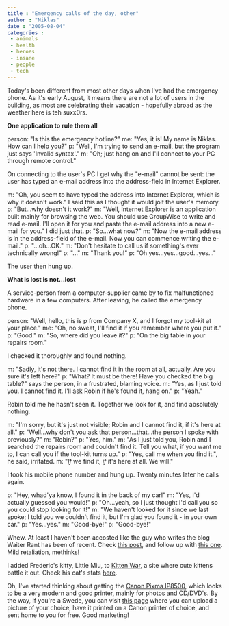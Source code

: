 ```yaml
---
title : "Emergency calls of the day, other"
author : "Niklas"
date : "2005-08-04"
categories : 
 - animals
 - health
 - heroes
 - insane
 - people
 - tech
---
```


Today's been different from most other days when I've had the emergency phone. As it's early August, it means there are not a lot of users in the building, as most are celebrating their vacation - hopefully abroad as the weather here is teh suxx0rs.

**One application to rule them all**

person: "Is this the emergency hotline?" me: "Yes, it is! My name is Niklas. How can I help you?" p: "Well, I'm trying to send an e-mail, but the program just says 'Invalid syntax'." m: "Oh; just hang on and I'll connect to your PC through remote control."

On connecting to the user's PC I get why the "e-mail" cannot be sent: the user has typed an e-mail address into the address-field in Internet Explorer.

m: "Oh, you seem to have typed the address into Internet Explorer, which is why it doesn't work." I said this as I thought it would jolt the user's memory. p: "But...why doesn't it work?" m: "Well, Internet Explorer is an application built mainly for browsing the web. You should use GroupWise to write and read e-mail. I'll open it for you and paste the e-mail address into a new e-mail for you." I did just that. p: "So...what now?" m: "Now the e-mail address is in the address-field of the e-mail. Now you can commence writing the e-mail." p: "...oh...OK." m: "Don't hesitate to call us if something's ever technically wrong!" p: "..." m: "Thank you!" p: "Oh yes...yes...good...yes..."

The user then hung up.

**What is lost is not...lost**

A service-person from a computer-supplier came by to fix malfunctioned hardware in a few computers. After leaving, he called the emergency phone.

person: "Well, hello, this is p from Company X, and I forgot my tool-kit at your place." me: "Oh, no sweat, I'll find it if you remember where you put it." p: "Good." m: "So, where did you leave it?" p: "On the big table in your repairs room."

I checked it thoroughly and found nothing.

m: "Sadly, it's not there. I cannot find it in the room at all, actually. Are you sure it's left here?" p: "What? It must be there! Have you checked the big table?" says the person, in a frustrated, blaming voice. m: "Yes, as I just told you. I cannot find it. I'll ask Robin if he's found it, hang on." p: "Yeah."

Robin told me he hasn't seen it. Together we look for it, and find absolutely nothing.

m: "I'm sorry, but it's just not visible; Robin and I cannot find it, if it's here at all." p: "Well...why don't you ask that person...that...the person I spoke with previously?" m: "Robin?" p: "Yes, him." m: "As I just told you, Robin and I searched the repairs room and couldn't find it. Tell you what, if you want me to, I can call you if the tool-kit turns up." p: "Yes, call me when you find it.", he said, irritated. m: "_If_ we find it, _if_ it's here at all. We will."

I took his mobile phone number and hung up. Twenty minutes later he calls again.

p: "Hey, whad'ya know, I found it in the back of my car!" m: "Yes, I'd actually guessed you would!" p: "Oh...yeah, so I just thought I'd call you so you could stop looking for it!" m: "We haven't looked for it since we last spoke; I told you we couldn't find it, but I'm glad you found it - in your own car." p: "Yes...yes." m: "Good-bye!" p: "Good-bye!"

Whew. At least I haven't been accosted like the guy who writes the blog Waiter Rant has been of recent. Check [this post](http://waiterrant.net/?p=179), and follow up with [this one](http://waiterrant.net/?p=180). Mild retaliation, methinks!

I added Frederic's kitty, Little Miu, to [Kitten War](http://kittenwar.com), a site where cute kittens battle it out. Check his cat's stats [here](http://kittenwar.com/kittens/27444).

Oh, I've started thinking about getting the [Canon Pixma IP8500](http://www.canon.co.uk/for_home/product_finder/printers/bubble_jet/pixma_ip8500/index.asp), which looks to be a very modern and good printer, mainly for photos and CD/DVD's. By the way, if you're a Swede, you can visit [this page](http://www.canon.se/yourprint) where you can upload a picture of your choice, have it printed on a Canon printer of choice, and sent home to you for free. Good marketing!
